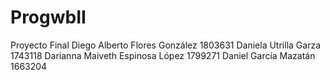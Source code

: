 # ProgwbII
 Proyecto Final
Diego Alberto Flores González 1803631
Daniela Utrilla Garza 1743118
Darianna Maiveth Espinosa López 1799271
Daniel García Mazatán 1663204
